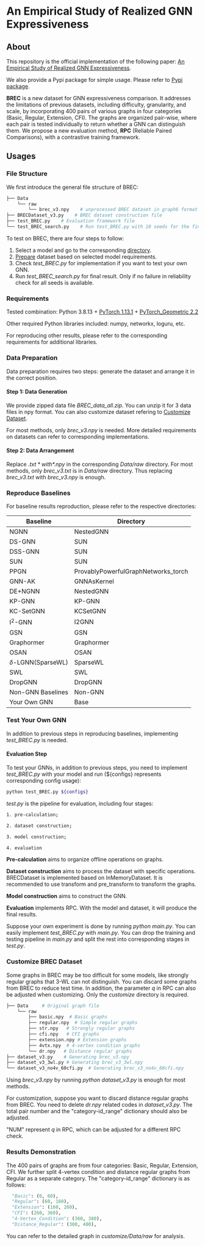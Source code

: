 # An Empirical Study of Realized GNN Expressiveness

## About

This repository is the official implementation of the following paper: [An Empirical Study of Realized GNN Expressiveness](https://arxiv.org/abs/2304.07702).

We also provide a Pypi package for simple usage. Please refer to [Pypi package](https://pypi.org/project/brec/).

**BREC**  is a new dataset for GNN expressiveness comparison.
It addresses the limitations of previous datasets, including difficulty, granularity, and scale, by incorporating
400 pairs of various graphs in four categories (Basic, Regular, Extension, CFI).
The graphs are organized pair-wise, where each pair is tested individually to return whether a GNN can distinguish them. We propose a new evaluation method, **RPC** (Reliable Paired Comparisons), with a contrastive training framework.


## Usages

### File Structure

We first introduce the general file structure of BREC:

```bash
├── Data
    └── raw
        └── brec_v3.npy    # unprocessed BREC dataset in graph6 format
├── BRECDataset_v3.py    # BREC dataset construction file
├── test_BREC.py    # Evaluation framework file
└── test_BREC_search.py    # Run test_BREC.py with 10 seeds for the final result
```

To test on BREC, there are four steps to follow:

1. Select a model and go to the corresponding [directory](#directory).
2. [Prepare](#preparation) dataset based on selected model requirements.
3. Check *test_BREC.py* for implementation if you want to test your own GNN.
4. Run *test_BREC_search.py* for final result. Only if no failure in reliability check for all seeds is available.

### Requirements

Tested combination: Python 3.8.13 + [PyTorch 1.13.1](https://pytorch.org/get-started/previous-versions/) + [PyTorch_Geometric 2.2](https://pytorch-geometric.readthedocs.io/en/latest/notes/installation.html)

Other required Python libraries included: numpy, networkx, loguru, etc.

For reproducing other results, please refer to the corresponding requirements for additional libraries.

### <span id="preparation">Data Preparation</span>

Data preparation requires two steps: generate the dataset and arrange it in the correct position.

#### Step 1: Data Generation

We provide zipped data file *BREC_data_all.zip*. You can unzip it for 3 data files in npy format. You can also customize dataset refering to [Customize Dataset](#customize).

For most methods, only *brec_v3.npy* is needed. More detailed requirements on datasets can refer to corresponding implementations.

#### Step 2: Data Arrangement

Replace *$.txt* with *$.npy* in the corresponding *Data/raw* directory.
For most methods, only *brec_v3.txt* is in *Data/raw* directory. Thus replacing *brec_v3.txt* with *brec_v3.npy* is enough.

### <span id="directory">Reproduce Baselines</span>

For baseline results reproduction, please refer to the respective directories:

| Baseline          | Directory                           |
| ----------------- | ----------------------------------- |
| NGNN              | NestedGNN                           |
| DS-GNN            | SUN                                 |
| DSS-GNN           | SUN                                 |
| SUN               | SUN                                 |
| PPGN              | ProvablyPowerfulGraphNetworks_torch |
| GNN-AK            | GNNAsKernel                         |
| DE+NGNN           | NestedGNN                           |
| KP-GNN            | KP-GNN                              |
| KC-SetGNN         | KCSetGNN                            |
| I$^2$-GNN         | I2GNN                               |
| GSN               | GSN                                 |
| Graphormer        | Graphormer                          |
| OSAN              | OSAN                                |
| $\delta$-LGNN(SparseWL) | SparseWL                      |
| SWL               | SWL                                 |
| DropGNN           | DropGNN                             |
| Non-GNN Baselines | Non-GNN                             |
| Your Own GNN      | Base                                |

### Test Your Own GNN

In addition to previous steps in reproducing baselines, implementing *test_BREC.py* is needed.

#### Evaluation Step

To test your GNNs, in addition to previous steps, you need to implement *test_BREC.py* with your model and run (${configs} represents corresponding config usage):

```bash
python test_BREC.py ${configs}
```

*test.py* is the pipeline for evaluation, including four stages:

```bash
1. pre-calculation;

2. dataset construction;

3. model construction;

4. evaluation
```

**Pre-calculation** aims to organize offline operations on graphs.

**Dataset construction** aims to process the dataset with specific operations. BRECDataset is implemented based on InMemoryDataset. It is recommended to use transform and pre_transform to transform the graphs.

**Model construction** aims to construct the GNN.

**Evaluation** implements RPC. With the model and dataset, it will produce the final results.

Suppose your own experiment is done by running *python main.py*. You can easily implement *test_BREC.py* with *main.py*. You can drop the training and testing pipeline in *main.py* and split the rest into corresponding stages in *test.py*.

### <span id="customize">Customize BREC Dataset</span>

Some graphs in BREC may be too difficult for some models, like strongly regular graphs that 3-WL can not distinguish.
You can discard some graphs from BREC to reduce test time.
In addition, the parameter $q$ in RPC can also be adjusted when customizing. Only the *customize* directory is required.

```bash
├── Data     # Original graph file
    └── raw
        ├── basic.npy  # Basic graphs
        ├── regular.npy  # Simple regular graphs
        ├── str.npy   # Strongly regular graphs
        ├── cfi.npy   # CFI graphs
        ├── extension.npy # Extension graphs
        ├── 4vtx.npy  # 4-vertex condition graphs
        └── dr.npy   # Distance regular graphs
├── dataset_v3.py    # Generating brec_v3.npy 
├── dataset_v3_3wl.py # Generating brec_v3_3wl.npy    
└── dataset_v3_no4v_60cfi.py  # Generating brec_v3_no4v_60cfi.npy
```

Using *brec_v3.npy* by running *python dataset_v3.py* is enough for most methods.

For customization, suppose you want to discard distance regular graphs from BREC. You need to delete *dr.npy* related codes in *dataset_v3.py*. The total pair number and the "category-id_range" dictionary should also be adjusted.

"NUM" represent $q$ in RPC, which can be adjusted for a different RPC check.

### Results Demonstration

The 400 pairs of graphs are from four categories: Basic, Regular, Extension, CFI. We further split 4-vertex condition and distance regular graphs from Regular as a separate category. The "category-id_range" dictionary is as follows:

```python
  "Basic": (0, 60),
  "Regular": (60, 160),
  "Extension": (160, 260),
  "CFI": (260, 360),
  "4-Vertex_Condition": (360, 380),
  "Distance_Regular": (380, 400),
```

You can refer to the detailed graph in *customize/Data/raw* for analysis.
